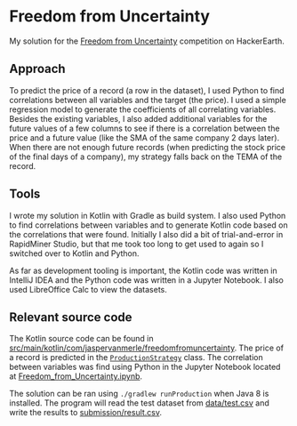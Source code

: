 # Freedom from Uncertainty
My solution for the [Freedom from Uncertainty](https://www.hackerearth.com/challenges/competitive/freedom-from-uncertainty-hackerearth-machine-learning-challenge/) competition on HackerEarth.

## Approach
To predict the price of a record (a row in the dataset), I used Python to find correlations between all variables and the target (the price). I used a simple regression model to generate the coefficients of all correlating variables. Besides the existing variables, I also added additional variables for the future values of a few columns to see if there is a correlation between the price and a future value (like the SMA of the same company 2 days later). When there are not enough future records (when predicting the stock price of the final days of a company), my strategy falls back on the TEMA of the record.

## Tools
I wrote my solution in Kotlin with Gradle as build system. I also used Python to find correlations between variables and to generate Kotlin code based on the correlations that were found. Initially I also did a bit of trial-and-error in RapidMiner Studio, but that me took too long to get used to again so I switched over to Kotlin and Python.

As far as development tooling is important, the Kotlin code was written in IntelliJ IDEA and the Python code was written in a Jupyter Notebook. I also used LibreOffice Calc to view the datasets.

## Relevant source code
The Kotlin source code can be found in [src/main/kotlin/com/jaspervanmerle/freedomfromuncertainty](./src/main/kotlin/com/jaspervanmerle/freedomfromuncertainty). The price of a record is predicted in the [`ProductionStrategy`](./src/main/kotlin/com/jaspervanmerle/freedomfromuncertainty/strategy/ProductionStrategy.kt) class. The correlation between variables was find using Python in the Jupyter Notebook located at [Freedom_from_Uncertainty.ipynb](./Freedom_from_Uncertainty.ipynb).

The solution can be ran using `./gradlew runProduction` when Java 8 is installed. The program will read the test dataset from [data/test.csv](./data/test.csv) and write the results to [submission/result.csv](./submission/result.csv).
